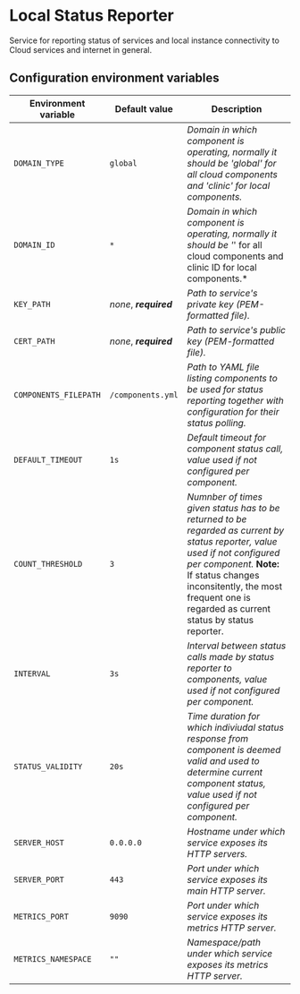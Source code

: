 # Local Status Reporter

Service for reporting status of services and local instance connectivity to Cloud services and internet in general.

## Configuration environment variables
Environment variable | Default value | Description
------------ | ------------- | -------------
`DOMAIN_TYPE` | `global` | *Domain in which component is operating, normally it should be 'global' for all cloud components and 'clinic' for local components.*
`DOMAIN_ID` | `*` |  *Domain in which component is operating, normally it should be '*' for all cloud components and clinic ID for local components.*
`KEY_PATH` | *none*, ***required*** | *Path to service's private key (PEM-formatted file).*
`CERT_PATH` | *none*, ***required*** | *Path to service's public key (PEM-formatted file).*
`COMPONENTS_FILEPATH` | `/components.yml` | *Path to YAML file listing components to be used for status reporting together with configuration for their status polling.*
`DEFAULT_TIMEOUT` | `1s` | *Default timeout for component status call, value used if not configured per component.*
`COUNT_THRESHOLD` | `3` | *Numnber of times given status has to be returned to be regarded as current by status reporter, value used if not configured per component.* **Note:** If status changes inconsitently, the most frequent one is regarded as current status by status reporter.
`INTERVAL` | `3s` | *Interval between status calls made by status reporter to components, value used if not configured per component.*
`STATUS_VALIDITY` | `20s` | *Time duration for which indiviudal status response from component is deemed valid and used to determine current component status, value used if not configured per component.*
`SERVER_HOST` | `0.0.0.0` | *Hostname under which service exposes its HTTP servers.*
`SERVER_PORT` | `443` | *Port under which service exposes its main HTTP server.*
`METRICS_PORT` | `9090` | *Port under which service exposes its metrics HTTP server.*
`METRICS_NAMESPACE` | `""` | *Namespace/path under which service exposes its metrics HTTP server.*
